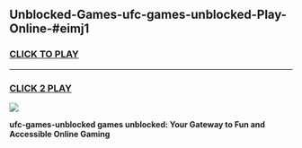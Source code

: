 
## Unblocked-Games-ufc-games-unblocked-Play-Online-#eimj1
<h3>
<a href="https://premium.freeplayer.one?title=ufc-games-unblocked&ref=27F">CLICK TO PLAY</a></h3>
<hr>

<h3>
<a href="https://premium.freeplayer.one?title=ufc-games-unblocked&ref=27F">CLICK 2 PLAY</a>
  
</h3>

<a href="https://premium.freeplayer.one?title=ufc-games-unblocked&ref=27F"><img src="https://clearcache.store/games.png"></a>


**ufc-games-unblocked games unblocked: Your Gateway to Fun and Accessible Online Gaming**
